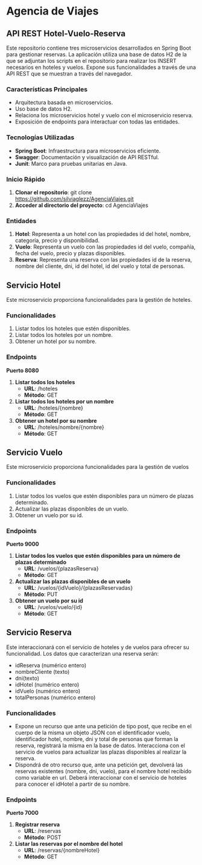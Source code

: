 # Agencia de Viajes

 ## API REST Hotel-Vuelo-Reserva
 
Este repositorio contiene tres microservicios desarrollados en Spring Boot para gestionar reservas. La aplicación utiliza una base de datos H2 de la que se adjuntan los scripts en el repositorio para realizar los INSERT necesarios en hoteles y vuelos. Expone sus funcionalidades a través de una API REST que se muestran a través del navegador.

### Características Principales
-	Arquitectura basada en microservicios.
-	Uso base de datos H2.
-	Relaciona los microservicios hotel y vuelo con el microservicio reserva.
-	Exposición de endpoints para interactuar con todas las entidades.

### Tecnologías Utilizadas
-	**Spring Boot**: Infraestructura para microservicios eficiente.
-	**Swagger**: Documentación y visualización de API RESTful.
-	**Junit**: Marco para pruebas unitarias en Java.

### Inicio Rápido
1.	**Clonar el repositorio**: git clone https://github.com/silviaglezz/AgenciaViajes.git
2.	**Acceder al directorio del proyecto**: cd AgenciaViajes

### Entidades
1.	**Hotel**: Representa a un hotel con las propiedades id del hotel, nombre, categoría, precio y disponibilidad.
2.	**Vuelo**: Representa un vuelo con las propiedades id del vuelo, compañía, fecha del vuelo, precio y plazas disponibles.
3.	**Reserva**: Representa una reserva con las propiedades id de la reserva, nombre del cliente, dni, id del hotel, id del vuelo y total de personas.

## Servicio Hotel
Este microservicio proporciona funcionalidades para la gestión de hoteles.

### Funcionalidades
1.	Listar todos los hoteles que estén disponibles.
2.	Listar todos los hoteles por un nombre.
3.	Obtener un hotel por su nombre.

### Endpoints
**Puerto 8080**
1.	**Listar todos los hoteles**
    -	**URL**: /hoteles
    -	**Método**: GET
2.	**Listar todos los hoteles por un nombre**
    -	**URL**: /hoteles/{nombre}
    -	**Método**: GET
3.	**Obtener un hotel por su nombre**
    -	**URL**: /hoteles/nombre/{nombre}
    -	**Método**: GET

## Servicio Vuelo
Este microservicio proporciona funcionalidades para la gestión de vuelos

### Funcionalidades
1.	Listar todos los vuelos que estén disponibles para un número de plazas determinado.
2.	Actualizar las plazas disponibles de un vuelo.
3.	Obtener un vuelo por su id.

### Endpoints
**Puerto 9000**
1.	**Listar todos los vuelos que estén disponibles para un número de plazas determinado**
    -	**URL**: /vuelos/{plazasReserva}
    -	**Método**: GET
2.	**Actualizar las plazas disponibles de un vuelo**
    -	**URL**: /vuelos/{idVuelo}/{plazasReservadas}
    -	**Método**: PUT
3.	**Obtener un vuelo por su id**
    -	**URL**: /vuelos/vuelo/{id}
    -	**Método**: GET

## Servicio Reserva
Este interaccionará con el servicio de hoteles y de vuelos para ofrecer su funcionalidad. Los datos que caracterizan una reserva serán:
-	idReserva (numérico entero)
-	nombreCliente (texto)
-	dni(texto)
-	idHotel (numérico entero)
-	idVuelo (numérico entero)
-	totalPersonas (numérico entero)

### Funcionalidades
-	Expone un recurso que ante una petición de tipo post, que recibe en el cuerpo de la misma un objeto JSON con el identificador vuelo, identificador hotel, nombre, dni y total de personas que forman la reserva, registrará la misma en la base de datos. Interacciona con el servicio de vuelos para actualizar las plazas disponibles al realizar la reserva.
-	Dispondrá de otro recurso que, ante una petición get, devolverá las reservas existentes (nombre, dni, vuelo), para el nombre hotel recibido como variable en url. Deberá interaccionar con el servicio de hoteles para conocer el idHotel a partir de su nombre.

### Endpoints
**Puerto 7000**
1.	**Registrar reserva**
    -	**URL**: /reservas
    -	**Método**: POST
2.	**Listar las reservas por el nombre del hotel**
    -	**URL**: /reservas/{nombreHotel}
    -	**Método**: GET
